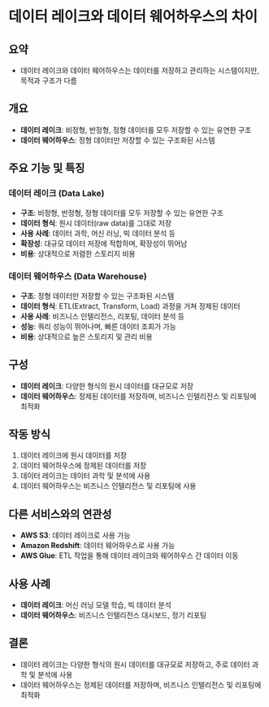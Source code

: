 # 데이터 레이크와 데이터 웨어하우스의 차이

## 요약
- 데이터 레이크와 데이터 웨어하우스는 데이터를 저장하고 관리하는 시스템이지만, 목적과 구조가 다름

## 개요
- **데이터 레이크**: 비정형, 반정형, 정형 데이터를 모두 저장할 수 있는 유연한 구조
- **데이터 웨어하우스**: 정형 데이터만 저장할 수 있는 구조화된 시스템

## 주요 기능 및 특징
### 데이터 레이크 (Data Lake)
- **구조**: 비정형, 반정형, 정형 데이터를 모두 저장할 수 있는 유연한 구조
- **데이터 형식**: 원시 데이터(raw data)를 그대로 저장
- **사용 사례**: 데이터 과학, 머신 러닝, 빅 데이터 분석 등
- **확장성**: 대규모 데이터 저장에 적합하며, 확장성이 뛰어남
- **비용**: 상대적으로 저렴한 스토리지 비용

### 데이터 웨어하우스 (Data Warehouse)
- **구조**: 정형 데이터만 저장할 수 있는 구조화된 시스템
- **데이터 형식**: ETL(Extract, Transform, Load) 과정을 거쳐 정제된 데이터
- **사용 사례**: 비즈니스 인텔리전스, 리포팅, 데이터 분석 등
- **성능**: 쿼리 성능이 뛰어나며, 빠른 데이터 조회가 가능
- **비용**: 상대적으로 높은 스토리지 및 관리 비용

## 구성
- **데이터 레이크**: 다양한 형식의 원시 데이터를 대규모로 저장
- **데이터 웨어하우스**: 정제된 데이터를 저장하며, 비즈니스 인텔리전스 및 리포팅에 최적화

## 작동 방식
1. 데이터 레이크에 원시 데이터를 저장
2. 데이터 웨어하우스에 정제된 데이터를 저장
3. 데이터 레이크는 데이터 과학 및 분석에 사용
4. 데이터 웨어하우스는 비즈니스 인텔리전스 및 리포팅에 사용

## 다른 서비스와의 연관성
- **AWS S3**: 데이터 레이크로 사용 가능
- **Amazon Redshift**: 데이터 웨어하우스로 사용 가능
- **AWS Glue**: ETL 작업을 통해 데이터 레이크와 웨어하우스 간 데이터 이동

## 사용 사례
- **데이터 레이크**: 머신 러닝 모델 학습, 빅 데이터 분석
- **데이터 웨어하우스**: 비즈니스 인텔리전스 대시보드, 정기 리포팅

## 결론
- 데이터 레이크는 다양한 형식의 원시 데이터를 대규모로 저장하고, 주로 데이터 과학 및 분석에 사용
- 데이터 웨어하우스는 정제된 데이터를 저장하며, 비즈니스 인텔리전스 및 리포팅에 최적화